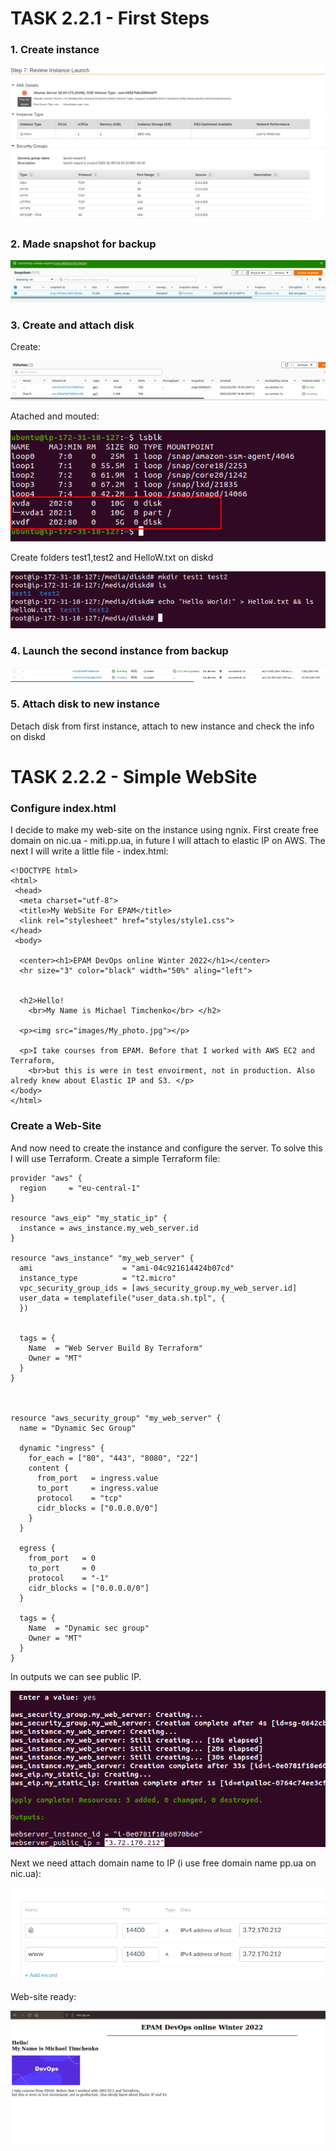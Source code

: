 #   TASK 2.2.1 - First Steps

###  1. Create instance

![alt text](https://github.com/whitemag313/DevOps_online_Kharkiv_2022_1/blob/master/m2/Task2.2/screenshots/create_instance.png)

### 2. Made snapshot for backup

![alt text](https://github.com/whitemag313/DevOps_online_Kharkiv_2022_1/blob/master/m2/Task2.2/screenshots/make%20a%20snapshot.png)

### 3. Create and attach disk
Create:

![alt text](https://github.com/whitemag313/DevOps_online_Kharkiv_2022_1/blob/master/m2/Task2.2/screenshots/create%20Disk%20D.png)

Atached and mouted:

![alt text](https://github.com/whitemag313/DevOps_online_Kharkiv_2022_1/blob/master/m2/Task2.2/screenshots/atached%20disk%20d.png)

Create folders test1,test2 and HelloW.txt on diskd

![alt text](https://github.com/whitemag313/DevOps_online_Kharkiv_2022_1/blob/master/m2/Task2.2/screenshots/craete%20some%20files.png)

### 4. Launch the second instance from backup

![alt text](https://github.com/whitemag313/DevOps_online_Kharkiv_2022_1/blob/master/m2/Task2.2/screenshots/create%20inst%20from%20snapshot.png)

### 5.  Attach disk to new instance

Detach disk from first instance, attach to new instance and check the info on diskd


# TASK 2.2.2 - Simple WebSite

### Configure index.html

I decide to make my web-site on the instance using ngnix. First create free domain on nic.ua - miti.pp.ua, in  future I will attach to elastic IP on AWS.
The next I will write a little file - index.html:

```
<!DOCTYPE html>
<html>
 <head>
  <meta charset="utf-8">
  <title>My WebSite For EPAM</title>
  <link rel="stylesheet" href="styles/style1.css">
</head>
 <body>

  <center><h1>EPAM DevOps online Winter 2022</h1></center>
  <hr size="3" color="black" width="50%" aling="left">


  <h2>Hello!
    <br>My Name is Michael Timchenko</br> </h2>

  <p><img src="images/My_photo.jpg"></p>

  <p>I take courses from EPAM. Before that I worked with AWS EC2 and Terraform,
    <br>but this is were in test envoirment, not in production. Also alredy knew about Elastic IP and S3. </p>
</body>
</html>
```

### Create a Web-Site

And now need to create the instance and configure the server. To solve this I will use Terraform. Create a simple Terraform file:

```
provider "aws" {
  region     = "eu-central-1"
}

resource "aws_eip" "my_static_ip" {
  instance = aws_instance.my_web_server.id
}

resource "aws_instance" "my_web_server" {
  ami                    = "ami-04c921614424b07cd"
  instance_type          = "t2.micro"
  vpc_security_group_ids = [aws_security_group.my_web_server.id]
  user_data = templatefile("user_data.sh.tpl", {
  })


  tags = {
    Name  = "Web Server Build By Terraform"
    Owner = "MT"
  }
}



resource "aws_security_group" "my_web_server" {
  name = "Dynamic Sec Group"

  dynamic "ingress" {
    for_each = ["80", "443", "8080", "22"]
    content {
      from_port   = ingress.value
      to_port     = ingress.value
      protocol    = "tcp"
      cidr_blocks = ["0.0.0.0/0"]
    }
  }

  egress {
    from_port   = 0
    to_port     = 0
    protocol    = "-1"
    cidr_blocks = ["0.0.0.0/0"]
  }

  tags = {
    Name  = "Dynamic sec group"
    Owner = "MT"
  }
}
```

In outputs we can see public IP.

![alt text](https://github.com/whitemag313/DevOps_online_Kharkiv_2022_1/blob/master/m2/Task2.2/screenshots/terraform_apply_out.png)

Next we need attach domain name to IP (i use free domain name pp.ua on nic.ua):

![alt text](https://github.com/whitemag313/DevOps_online_Kharkiv_2022_1/blob/master/m2/Task2.2/screenshots/domain_ip.png)

Web-site ready:

![alt text](https://github.com/whitemag313/DevOps_online_Kharkiv_2022_1/blob/master/m2/Task2.2/screenshots/website.png)
